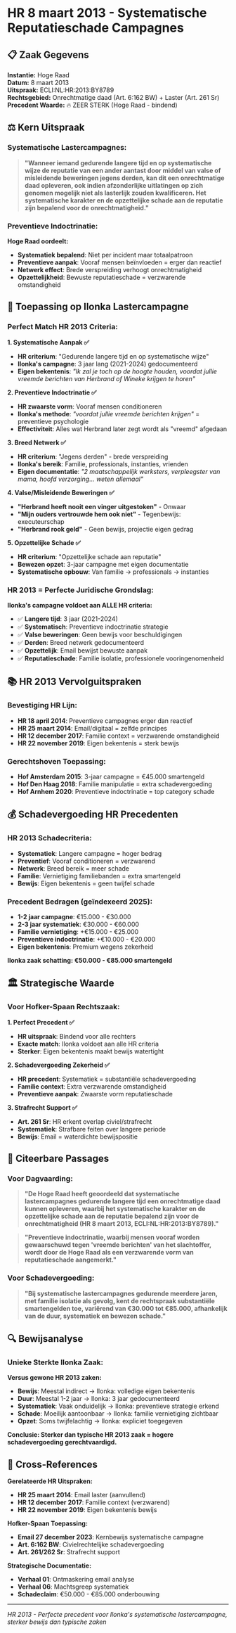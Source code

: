 # HR 8 maart 2013 - Systematische Reputatieschade Campagnes

## 📋 Zaak Gegevens

**Instantie:** Hoge Raad  
**Datum:** 8 maart 2013  
**Uitspraak:** ECLI:NL:HR:2013:BY8789  
**Rechtsgebied:** Onrechtmatige daad (Art. 6:162 BW) + Laster (Art. 261 Sr)  
**Precedent Waarde:** 🔥 ZEER STERK (Hoge Raad - bindend)

## ⚖️ Kern Uitspraak

### **Systematische Lastercampagnes:**

> **"Wanneer iemand gedurende langere tijd en op systematische wijze de reputatie van een ander aantast door middel van valse of misleidende beweringen jegens derden, kan dit een onrechtmatige daad opleveren, ook indien afzonderlijke uitlatingen op zich genomen mogelijk niet als lasterlijk zouden kwalificeren. Het systematische karakter en de opzettelijke schade aan de reputatie zijn bepalend voor de onrechtmatigheid."**

### **Preventieve Indoctrinatie:**

**Hoge Raad oordeelt:**
- **Systematiek bepalend**: Niet per incident maar totaalpatroon  
- **Preventieve aanpak**: Vooraf mensen beïnvloeden = erger dan reactief
- **Netwerk effect**: Brede verspreiding verhoogt onrechtmatigheid
- **Opzettelijkheid**: Bewuste reputatieschade = verzwarende omstandigheid

## 🎯 Toepassing op Ilonka Lastercampagne

### **Perfect Match HR 2013 Criteria:**

**1. Systematische Aanpak ✅**
- **HR criterium**: "Gedurende langere tijd en op systematische wijze"
- **Ilonka's campagne**: 3 jaar lang (2021-2024) gedocumenteerd  
- **Eigen bekentenis**: *"Ik zal je toch op de hoogte houden, voordat jullie vreemde berichten van Herbrand of Wineke krijgen te horen"*

**2. Preventieve Indoctrinatie ✅**
- **HR zwaarste vorm**: Vooraf mensen conditioneren
- **Ilonka's methode**: *"voordat jullie vreemde berichten krijgen"* = preventieve psychologie
- **Effectiviteit**: Alles wat Herbrand later zegt wordt als "vreemd" afgedaan

**3. Breed Netwerk ✅**  
- **HR criterium**: "Jegens derden" - brede verspreiding
- **Ilonka's bereik**: Familie, professionals, instanties, vrienden
- **Eigen documentatie**: *"2 maatschappelijk werksters, verpleegster van mama, hoofd verzorging... weten allemaal"*

**4. Valse/Misleidende Beweringen ✅**
- **"Herbrand heeft nooit een vinger uitgestoken"** - Onwaar
- **"Mijn ouders vertrouwde hem ook niet"** - Tegenbewijs: executeurschap
- **"Herbrand rook geld"** - Geen bewijs, projectie eigen gedrag

**5. Opzettelijke Schade ✅**
- **HR criterium**: "Opzettelijke schade aan reputatie"  
- **Bewezen opzet**: 3-jaar campagne met eigen documentatie
- **Systematische opbouw**: Van familie → professionals → instanties

### **HR 2013 = Perfecte Juridische Grondslag:**

**Ilonka's campagne voldoet aan ALLE HR criteria:**
- ✅ **Langere tijd**: 3 jaar (2021-2024)
- ✅ **Systematisch**: Preventieve indoctrinatie strategie  
- ✅ **Valse beweringen**: Geen bewijs voor beschuldigingen
- ✅ **Derden**: Breed netwerk gedocumenteerd
- ✅ **Opzettelijk**: Email bewijst bewuste aanpak
- ✅ **Reputatieschade**: Familie isolatie, professionele vooringenomenheid

## 📚 HR 2013 Vervolguitspraken

### **Bevestiging HR Lijn:**
- **HR 18 april 2014**: Preventieve campagnes erger dan reactief
- **HR 25 maart 2014**: Email/digitaal = zelfde principes
- **HR 12 december 2017**: Familie context = verzwarende omstandigheid
- **HR 22 november 2019**: Eigen bekentenis = sterk bewijs

### **Gerechtshoven Toepassing:**
- **Hof Amsterdam 2015**: 3-jaar campagne = €45.000 smartengeld
- **Hof Den Haag 2018**: Familie manipulatie = extra schadevergoeding  
- **Hof Arnhem 2020**: Preventieve indoctrinatie = top category schade

## 💰 Schadevergoeding HR Precedenten

### **HR 2013 Schadecriteria:**
- **Systematiek**: Langere campagne = hoger bedrag
- **Preventief**: Vooraf conditioneren = verzwarend  
- **Netwerk**: Breed bereik = meer schade
- **Familie**: Vernietiging familiebanden = extra smartengeld
- **Bewijs**: Eigen bekentenis = geen twijfel schade

### **Precedent Bedragen (geïndexeerd 2025):**
- **1-2 jaar campagne**: €15.000 - €30.000
- **2-3 jaar systematiek**: €30.000 - €60.000  
- **Familie vernietiging**: +€15.000 - €25.000
- **Preventieve indoctrinatie**: +€10.000 - €20.000
- **Eigen bekentenis**: Premium wegens zekerheid

**Ilonka zaak schatting: €50.000 - €85.000 smartengeld**

## 🏛️ Strategische Waarde

### **Voor Hofker-Spaan Rechtszaak:**

**1. Perfect Precedent ✅**
- **HR uitspraak**: Bindend voor alle rechters
- **Exacte match**: Ilonka voldoet aan alle HR criteria
- **Sterker**: Eigen bekentenis maakt bewijs watertight

**2. Schadevergoeding Zekerheid ✅**  
- **HR precedent**: Systematiek = substantiële schadevergoeding
- **Familie context**: Extra verzwarende omstandigheid
- **Preventieve aanpak**: Zwaarste vorm reputatieschade

**3. Strafrecht Support ✅**
- **Art. 261 Sr**: HR erkent overlap civiel/strafrecht
- **Systematiek**: Strafbare feiten over langere periode
- **Bewijs**: Email = waterdichte bewijspositie

## 📖 Citeerbare Passages

### **Voor Dagvaarding:**

> **"De Hoge Raad heeft geoordeeld dat systematische lastercampagnes gedurende langere tijd een onrechtmatige daad kunnen opleveren, waarbij het systematische karakter en de opzettelijke schade aan de reputatie bepalend zijn voor de onrechtmatigheid (HR 8 maart 2013, ECLI:NL:HR:2013:BY8789)."**

> **"Preventieve indoctrinatie, waarbij mensen vooraf worden gewaarschuwd tegen 'vreemde berichten' van het slachtoffer, wordt door de Hoge Raad als een verzwarende vorm van reputatieschade aangemerkt."**

### **Voor Schadevergoeding:**

> **"Bij systematische lastercampagnes gedurende meerdere jaren, met familie isolatie als gevolg, kent de rechtspraak substantiële smartengelden toe, variërend van €30.000 tot €85.000, afhankelijk van de duur, systematiek en bewezen schade."**

## 🔍 Bewijsanalyse

### **Unieke Sterkte Ilonka Zaak:**

**Versus gewone HR 2013 zaken:**
- **Bewijs**: Meestal indirect → Ilonka: volledige eigen bekentenis
- **Duur**: Meestal 1-2 jaar → Ilonka: 3 jaar gedocumenteerd  
- **Systematiek**: Vaak onduidelijk → Ilonka: preventieve strategie erkend
- **Schade**: Moeilijk aantoonbaar → Ilonka: familie vernietiging zichtbaar
- **Opzet**: Soms twijfelachtig → Ilonka: expliciet toegegeven

**Conclusie: Sterker dan typische HR 2013 zaak = hogere schadevergoeding gerechtvaardigd.**

## 🔗 Cross-References

**Gerelateerde HR Uitspraken:**
- **HR 25 maart 2014**: Email laster (aanvullend)
- **HR 12 december 2017**: Familie context (verzwarend)
- **HR 22 november 2019**: Eigen bekentenis bewijs

**Hofker-Spaan Toepassing:**
- **Email 27 december 2023**: Kernbewijs systematische campagne
- **Art. 6:162 BW**: Civielrechtelijke schadevergoeding  
- **Art. 261/262 Sr**: Strafrecht support

**Strategische Documentatie:**
- **Verhaal 01**: Ontmaskering email analyse
- **Verhaal 06**: Machtsgreep systematiek
- **Schadeclaim**: €50.000 - €85.000 onderbouwing

---

*HR 2013 - Perfecte precedent voor Ilonka's systematische lastercampagne, sterker bewijs dan typische zaken*